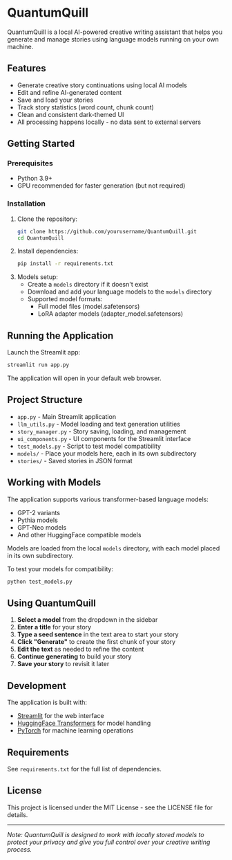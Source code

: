 # QuantumQuill

QuantumQuill is a local AI-powered creative writing assistant that helps you generate and manage stories using language models running on your own machine.

## Features

- Generate creative story continuations using local AI models
- Edit and refine AI-generated content
- Save and load your stories
- Track story statistics (word count, chunk count)
- Clean and consistent dark-themed UI
- All processing happens locally - no data sent to external servers

## Getting Started

### Prerequisites

- Python 3.9+
- GPU recommended for faster generation (but not required)

### Installation

1. Clone the repository:
   ```bash
   git clone https://github.com/yourusername/QuantumQuill.git
   cd QuantumQuill
   ```
2. Install dependencies:
   ```bash
   pip install -r requirements.txt
   ```
3. Models setup:
   - Create a `models` directory if it doesn't exist
   - Download and add your language models to the `models` directory
   - Supported model formats:
     - Full model files (model.safetensors)
     - LoRA adapter models (adapter_model.safetensors)

## Running the Application

Launch the Streamlit app:

```bash
streamlit run app.py
```

The application will open in your default web browser.

## Project Structure

- `app.py` - Main Streamlit application
- `llm_utils.py` - Model loading and text generation utilities
- `story_manager.py` - Story saving, loading, and management
- `ui_components.py` - UI components for the Streamlit interface
- `test_models.py` - Script to test model compatibility
- `models/` - Place your models here, each in its own subdirectory
- `stories/` - Saved stories in JSON format

## Working with Models

The application supports various transformer-based language models:

- GPT-2 variants
- Pythia models
- GPT-Neo models
- And other HuggingFace compatible models

Models are loaded from the local `models` directory, with each model placed in its own subdirectory.

To test your models for compatibility:

```bash
python test_models.py
```

## Using QuantumQuill

1. **Select a model** from the dropdown in the sidebar
2. **Enter a title** for your story
3. **Type a seed sentence** in the text area to start your story
4. **Click "Generate"** to create the first chunk of your story
5. **Edit the text** as needed to refine the content
6. **Continue generating** to build your story
7. **Save your story** to revisit it later

## Development

The application is built with:

- [Streamlit](https://streamlit.io/) for the web interface
- [HuggingFace Transformers](https://huggingface.co/transformers/) for model handling
- [PyTorch](https://pytorch.org/) for machine learning operations

## Requirements

See `requirements.txt` for the full list of dependencies.

## License

This project is licensed under the MIT License - see the LICENSE file for details.

---

_Note: QuantumQuill is designed to work with locally stored models to protect your privacy and give you full control over your creative writing process._

